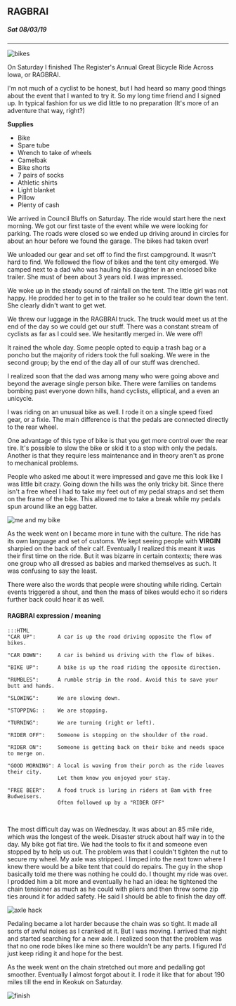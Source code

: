 ## RAGBRAI
##### Sat 08/03/19

---

<style>
img[alt="bikes"], img[alt="finish"] {
   max-width: 100%;
}
</style>
![bikes](images/ragbrai_crowd.jpg)

On Saturday I finished The Register's Annual Great Bicycle Ride Across Iowa, or RAGBRAI. 

I'm not much of a cyclist to be honest, but I had heard so many good things about the event that I wanted to try it. 
So my long time friend and I signed up. In typical fashion for us we did little to no preparation (It's more of an adventure that way, right?)

**Supplies**

* Bike
* Spare tube
* Wrench to take of wheels
* Camelbak
* Bike shorts
* 7 pairs of socks
* Athletic shirts
* Light blanket
* Pillow
* Plenty of cash

We arrived in Council Bluffs on Saturday. The ride would start here the next morning.
We got our first taste of the event while we were looking for parking. 
The roads were closed so we ended up driving around in circles for about an hour before we found the garage. The bikes had taken over!

We unloaded our gear and set off to find the first campground.
It wasn't hard to find. We followed the flow of bikes and the tent city emerged. We camped next to a dad who was hauling his daughter in an enclosed bike trailer. She must of been about 3 years old.
I was impressed.

We woke up in the steady sound of rainfall on the tent. The little girl was not happy. He prodded her to get in to the trailer so he could tear down the tent. She clearly didn't want to get wet.

We threw our luggage in the RAGBRAI truck. The truck would meet us at the end of the day so we could get our stuff.
There was a constant stream of cyclists as far as I could see. We hesitantly merged in. We were off!

It rained the whole day. Some people opted to equip a trash bag or a poncho but the majority of riders took the full soaking. We were in the second group; by the end of the day all of our stuff
was drenched.

I realized soon that the dad was among many who were going above and beyond the average single person bike. There were families on tandems bombing past everyone down hills, hand cyclists, elliptical, and a even an unicycle.

I was riding on an unusual bike as well. I rode it on a single speed fixed gear, or a fixie.
The main difference is that the pedals are connected directly to the rear wheel.

One advantage of this type of bike is that you get more control over the rear tire. It's possible to slow the bike or skid it to a stop with only the pedals.
Another is that they require less maintenance and in theory aren't as prone to mechanical problems.

People who asked me about it were impressed and gave me this look like I was little bit crazy.
Going down the hills was the only tricky bit. Since there isn't a free wheel I had to take my feet out of my pedal straps and set them on the frame of the bike. 
This allowed me to take a break while my pedals spun around like an egg batter.

![me and my bike](images/me_bike_ragbrai.jpg)

As the week went on I became more in tune with the culture. The ride has its own language and set of customs.
We kept seeing people with **VIRGIN** sharpied on the back of their calf.
Eventually I realized this meant it was their first time on the ride.
But it was bizarre in certain contexts; there was one group who all dressed as babies and marked themselves as such.
It was confusing to say the least.

There were also the words that people were shouting while riding. 
Certain events triggered a shout, and then the mass of bikes would echo it so riders further back could hear it as well.

#### RAGBRAI expression / meaning
    
	:::HTML
    "CAR UP":       A car is up the road driving opposite the flow of bikes.

	"CAR DOWN":     A car is behind us driving with the flow of bikes.

	"BIKE UP":      A bike is up the road riding the opposite direction.

	"RUMBLES":      A rumble strip in the road. Avoid this to save your butt and hands.

	"SLOWING":      We are slowing down.

	"STOPPING: :    We are stopping.

	"TURNING":      We are turning (right or left).

	"RIDER OFF":    Someone is stopping on the shoulder of the road.

	"RIDER ON":     Someone is getting back on their bike and needs space to merge on.

	"GOOD MORNING": A local is waving from their porch as the ride leaves their city. 
	                Let them know you enjoyed your stay.
					
	"FREE BEER":    A food truck is luring in riders at 8am with free Budweisers. 
	                Often followed up by a "RIDER OFF"
<br>

The most difficult day was on Wednesday. It was about an 85 mile ride, which was the longest of the week.
Disaster struck about half way in to the day. My bike got flat tire. 
We had the tools to fix it and someone even stopped by to help us out.
The problem was that I couldn't tighten the nut to secure my wheel. My axle was stripped.
I limped into the next town where I knew there would be a bike tent that could do repairs. 
The guy in the shop basically told me there was nothing he could do. I thought my ride was over. 
I prodded him a bit more and eventually he had an idea: he tightened the chain tensioner as much as he could with 
pliers and then threw some zip ties around it for added safety. He said I should be able to finish the day off.

![axle hack](images/bike_hack.jpg)

Pedaling became a lot harder because the chain was so tight. It made all sorts of awful noises as I cranked at it. But I was moving.
I arrived that night and started searching for a new axle. I realized soon that the problem was that no one rode bikes
like mine so there wouldn't be any parts.
I figured I'd just keep riding it and hope for the best.

As the week went on the chain stretched out more and pedalling got smoother. Eventually I almost forgot about it.
I rode it like that for about 190 miles till the end in Keokuk on Saturday.

![finish](images/ragbrai_finish.jpg)
